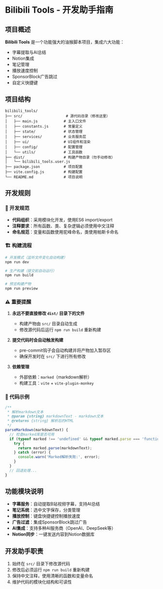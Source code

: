 # Bilibili Tools - 开发助手指南

## 项目概述
**Bilibili Tools** 是一个功能强大的油猴脚本项目，集成六大功能：
- 字幕提取与AI总结
- Notion集成
- 笔记管理
- 播放速度控制
- SponsorBlock广告跳过
- 自定义快捷键

## 项目结构
```
bilibili_tools/
├── src/                    # 源代码目录（修改这里）
│   ├── main.js            # 主入口文件
│   ├── constants.js       # 常量定义
│   ├── state/             # 状态管理
│   ├── services/          # 业务服务层
│   ├── ui/                # UI组件和渲染
│   ├── config/            # 配置管理
│   └── utils/             # 工具函数
├── dist/                  # 构建产物目录（勿手动修改）
│   └── bilibili_tools.user.js
├── package.json           # 项目配置
├── vite.config.js         # 构建配置
└── README.md              # 项目说明
```

## 开发规则

### 🔧 开发规范
- **代码组织**：采用模块化开发，使用ES6 import/export
- **注释要求**：所有函数、类、复杂逻辑必须使用中文注释
- **命名规范**：变量和函数使用驼峰命名，类使用帕斯卡命名

### 🏗️ 构建流程
```bash
# 开发模式（监听文件变化自动构建）
npm run dev

# 生产构建（提交前自动运行）
npm run build

# 预览构建产物
npm run preview
```

### ⚠️ 重要提醒
1. **永远不要直接修改 `dist/` 目录下的文件**
   - 构建产物由 `src/` 目录自动生成
   - 修改源代码后运行 `npm run build` 重新构建

2. **提交代码时会自动触发构建**
   - pre-commit钩子会自动构建并将产物加入暂存区
   - 确保开发时在 `src/` 下进行所有修改

3. **依赖管理**
   - 外部依赖：`marked`（markdown解析）
   - 构建工具：`vite` + `vite-plugin-monkey`

### 📝 代码示例
```javascript
/**
 * 解析markdown文本
 * @param {string} markdownText - markdown文本
 * @returns {string} 解析后的HTML
 */
parseMarkdown(markdownText) {
  // 检查marked库是否可用
  if (typeof marked !== 'undefined' && typeof marked.parse === 'function') {
    try {
      return marked.parse(markdownText);
    } catch (error) {
      console.warn('Marked解析失败:', error);
    }
  }
  // 回退处理...
}
```

## 功能模块说明
- **字幕服务**：自动提取B站视频字幕，支持AI总结
- **笔记系统**：选中文字保存，分类管理
- **播放控制**：键盘快捷键控制播放速度
- **广告过滤**：集成SponsorBlock跳过广告
- **AI集成**：支持多种AI服务商（OpenAI、DeepSeek等）
- **Notion同步**：一键发送内容到Notion数据库

## 开发助手职责
1. 始终在 `src/` 目录下修改源代码
2. 修改后必须运行 `npm run build` 重新构建
3. 保持中文注释，使用清晰的函数和变量命名
4. 维护代码的模块化结构和可读性
